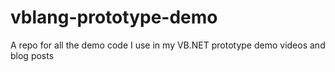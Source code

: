 # vblang-prototype-demo
A repo for all the demo code I use in my VB.NET prototype demo videos and blog posts

